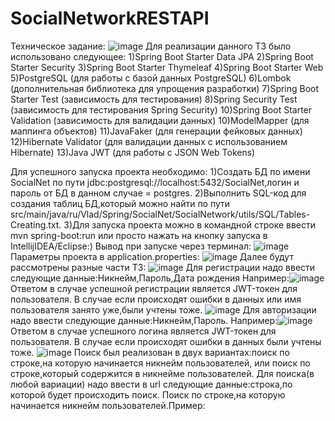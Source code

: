 # SocialNetworkRESTAPI
Техническое задание:
![image](https://github.com/Vlad35/SocialNetworkRESTAPI/assets/90512038/a215dfdd-4379-4179-b67e-ba8fc655bcfa)
Для реализации данного ТЗ было использовано следующее:
1)Spring Boot Starter Data JPA
2)Spring Boot Starter Security
3)Spring Boot Starter Thymeleaf
4)Spring Boot Starter Web
5)PostgreSQL (для работы с базой данных PostgreSQL)
6)Lombok (дополнительная библиотека для упрощения разработки)
7)Spring Boot Starter Test (зависимость для тестирования)
8)Spring Security Test (зависимость для тестирования Spring Security)
10)Spring Boot Starter Validation (зависимость для валидации данных)
10)ModelMapper (для маппинга объектов)
11)JavaFaker (для генерации фейковых данных)
12)Hibernate Validator (для валидации данных с использованием Hibernate)
13)Java JWT (для работы с JSON Web Tokens)

Для успешного запуска проекта необходимо:
    1)Создать БД по имени SocialNet по пути jdbc:postgresql://localhost:5432/SocialNet,логин и пароль от БД в данном случае = postgres.
    2)Выполнить SQL-код для создания таблиц БД,который можно найти по пути src/main/java/ru/Vlad/Spring/SocialNet/SocialNetwork/utils/SQL/Tables-Creating.txt.
    3)Для запуска проекта можно в командной строке ввести mvn spring-boot:run или просто нажать на кнопку запуска в IntellijIDEA/Eclipse:)
Вывод при запуске через терминал:
![image](https://github.com/Vlad35/SocialNetworkRESTAPI/assets/90512038/cbbde492-c38d-4f82-a3dc-2bc88e63f3d7)
Параметры проекта в application.properties:
![image](https://github.com/Vlad35/SocialNetworkRESTAPI/assets/90512038/a9e6bb41-9cb4-4de5-b686-3abcc3d12301)
Далее будут рассмотрены разные части ТЗ:
![image](https://github.com/Vlad35/SocialNetworkRESTAPI/assets/90512038/86da1d6d-705c-401d-b7ab-95f81976f2da)
Для регистрации надо ввести следующие данные:Никнейм,Пароль,Дата рождения
Например:![image](https://github.com/Vlad35/SocialNetworkRESTAPI/assets/90512038/36d26e90-a350-4b63-aad5-15c9896c9853)
Ответом в случае успешной регистрации является JWT-токен для пользователя.
В случае если происходят ошибки в данных или имя пользователя занято уже,были учтены тоже.
![image](https://github.com/Vlad35/SocialNetworkRESTAPI/assets/90512038/932fb4b5-90f7-4fe5-85f5-9b18912bc9bc)
Для авторизации надо ввести следующие данные:Никнейм,Пароль.
Например:![image](https://github.com/Vlad35/SocialNetworkRESTAPI/assets/90512038/985024ff-8e4f-4c16-af96-449e80f1061b)
Ответом в случае успешного логина является JWT-токен для пользователя.
В случае если происходят ошибки в данных были учтены тоже.
![image](https://github.com/Vlad35/SocialNetworkRESTAPI/assets/90512038/5341fd3f-4fe3-4c6c-93f1-d0cae494bd2c)
Поиск был реализован в двух вариантах:поиск по строке,на которую начинается никнейм пользователей, или поиск по строке,который содержится в никнейме пользователей.
Для поиска(в любой вариации) надо ввести в url следующие данные:строка,по которой будет происходить поиск.
Поиск по строке,на которую начинается никнейм пользователей.Пример:





